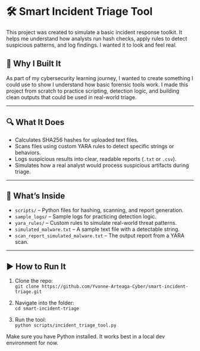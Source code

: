 # 🛠️ Smart Incident Triage Tool

This project was created to simulate a basic incident response toolkit. It helps me understand how analysts run hash checks, apply rules to detect suspicious patterns, and log findings. I wanted it to look and feel real.

## 🧠 Why I Built It

As part of my cybersecurity learning journey, I wanted to create something I could use to show I understand how basic forensic tools work. I made this project from scratch to practice scripting, detection logic, and building clean outputs that could be used in real-world triage.

---

## 🔍 What It Does

- Calculates SHA256 hashes for uploaded text files.
- Scans files using custom YARA rules to detect specific strings or behaviors.
- Logs suspicious results into clear, readable reports (`.txt` or `.csv`).
- Simulates how a real analyst would process suspicious artifacts during triage.

---

## 📁 What’s Inside

- `scripts/` – Python files for hashing, scanning, and report generation.
- `sample_logs/` – Sample logs for practicing detection logic.
- `yara_rules/` – Custom rules to simulate real-world threat patterns.
- `simulated_malware.txt` – A sample text file with a detectable string.
- `scan_report_simulated_malware.txt` – The output report from a YARA scan.

---

## ▶️ How to Run It

1. Clone the repo:  
   `git clone https://github.com/Yvonne-Arteaga-Cyber/smart-incident-triage.git`

2. Navigate into the folder:  
   `cd smart-incident-triage`

3. Run the tool:  
   `python scripts/incident_triage_tool.py`

Make sure you have Python installed. It works best in a local dev environment for now.
